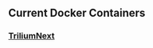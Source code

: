 ## Current Docker Containers

### [TriliumNext](https://github.com/lando786/unraid-templates/tree/main/triliumnext)
